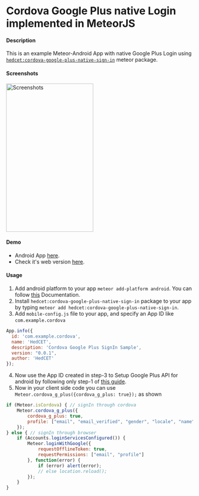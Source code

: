# Cordova Google Plus native Login implemented in MeteorJS

#### Description
This is an example Meteor-Android App with native Google Plus Login using [`hedcet:cordova-google-plus-native-sign-in`](https://atmospherejs.com/hedcet/cordova-google-plus-native-sign-in) meteor package.

#### Screenshots
<img alt="Screenshots" title="Meteor-Cordova Google Plus SignIn" src="https://github.com/sujith3g/meteor-g-plus/blob/master/public/screnshots/gplus-login.png" width="235" height="400">

#### Demo
*   Android App [here](https://github.com/sujith3g/meteor-g-plus/tree/master/.APK).
*   Check it's web version [here](http://googleplus.meteor.com).

#### Usage
1.  Add android platform to your app `meteor add-platform android`. You can follow [this](https://github.com/meteor/meteor/wiki/Meteor-Cordova-Phonegap-integration) Documentation.
2.  Install `hedcet:cordova-google-plus-native-sign-in` package to your app by typing `meteor add hedcet:cordova-google-plus-native-sign-in`.
3.  Add `mobile-config.js` file to your app, and specify an App ID like `com.example.cordova`
 
  ```javascript
  App.info({
    id: 'com.example.cordova',
    name: 'HedCET',
    description: 'Cordova Google Plus SignIn Sample',
    version: "0.0.1",
    author: 'HedCET'
});
  ``` 
4.  Now use the App ID created in step-3 to Setup Google Plus API for android by following only step-1 of [this guide](https://developers.google.com/+/mobile/android/samples/quickstart-android).
5.  Now in your client side code  you can use `Meteor.cordova_g_plus({cordova_g_plus: true});` as shown

```javascript
if (Meteor.isCordova) { // signIn through cordova
    Meteor.cordova_g_plus({
        cordova_g_plus: true,
        profile: ["email", "email_verified", "gender", "locale", "name", "picture"] // customized Meteor.user() pfofile
    });
} else { // signIn through browser
    if (Accounts.loginServicesConfigured()) {
        Meteor.loginWithGoogle({
            requestOfflineToken: true,
            requestPermissions: ["email", "profile"]
        }, function(error) {
            if (error) alert(error);
            // else location.reload();
        });
    }
}
```
